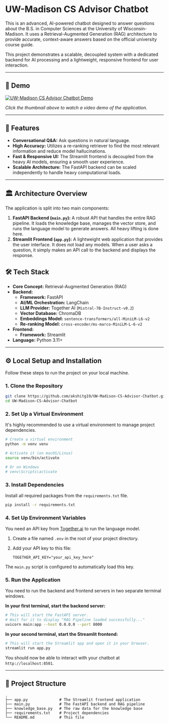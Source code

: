 # UW-Madison CS Advisor Chatbot

This is an advanced, AI-powered chatbot designed to answer questions about the B.S. in Computer Sciences at the University of Wisconsin-Madison. It uses a Retrieval-Augmented Generation (RAG) architecture to provide accurate, context-aware answers based on the official university course guide.

This project demonstrates a scalable, decoupled system with a dedicated backend for AI processing and a lightweight, responsive frontend for user interaction.

---
## 🎥 Demo

[![UW-Madison CS Advisor Chatbot Demo](https://i.imgur.com/RpzW1iD.png)](https://mediaspace.wisc.edu/media/Recording+2/1_d7l5msp4)

*Click the thumbnail above to watch a video demo of the application.*

---

## 🚀 Features

-   **Conversational Q&A:** Ask questions in natural language.
-   **High Accuracy:** Utilizes a re-ranking retriever to find the most relevant information and reduce model hallucinations.
-   **Fast & Responsive UI:** The Streamlit frontend is decoupled from the heavy AI models, ensuring a smooth user experience.
-   **Scalable Architecture:** The FastAPI backend can be scaled independently to handle heavy computational loads.

---

## 🏛️ Architecture Overview

The application is split into two main components:

1.  **FastAPI Backend (`main.py`):** A robust API that handles the entire RAG pipeline. It loads the knowledge base, manages the vector store, and runs the language model to generate answers. All heavy lifting is done here.
2.  **Streamlit Frontend (`app.py`):** A lightweight web application that provides the user interface. It does not load any models. When a user asks a question, it simply makes an API call to the backend and displays the response.

## 🛠️ Tech Stack

-   **Core Concept:** Retrieval-Augmented Generation (RAG)
-   **Backend:**
    -   **Framework:** FastAPI
    -   **AI/ML Orchestration:** LangChain
    -   **LLM Provider:** Together AI (`Mistral-7B-Instruct-v0.2`)
    -   **Vector Database:** ChromaDB
    -   **Embeddings Model:** `sentence-transformers/all-MiniLM-L6-v2`
    -   **Re-ranking Model:** `cross-encoder/ms-marco-MiniLM-L-6-v2`
-   **Frontend:**
    -   **Framework:** Streamlit
-   **Language:** Python 3.11+

---

## ⚙️ Local Setup and Installation

Follow these steps to run the project on your local machine.

### 1. Clone the Repository

```bash
git clone https://github.com/akshitg19/UW-Madison-CS-Advisor-Chatbot.git
cd UW-Madison-CS-Advisor-Chatbot
```

### 2. Set Up a Virtual Environment

It's highly recommended to use a virtual environment to manage project dependencies.

```bash
# Create a virtual environment
python -m venv venv

# Activate it (on macOS/Linux)
source venv/bin/activate

# Or on Windows
# venv\Scripts\activate
```

### 3. Install Dependencies

Install all required packages from the `requirements.txt` file.

```bash
pip install -r requirements.txt
```

### 4. Set Up Environment Variables

You need an API key from [Together.ai](https://www.together.ai/) to run the language model.

1.  Create a file named `.env` in the root of your project directory.
2.  Add your API key to this file:

    ```
    TOGETHER_API_KEY="your_api_key_here"
    ```

The `main.py` script is configured to automatically load this key.

### 5. Run the Application

You need to run the backend and frontend servers in two separate terminal windows.

**In your first terminal, start the backend server:**

```bash
# This will start the FastAPI server.
# Wait for it to display "RAG Pipeline loaded successfully..."
uvicorn main:app --host 0.0.0.0 --port 8000
```

**In your second terminal, start the Streamlit frontend:**

```bash
# This will start the Streamlit app and open it in your browser.
streamlit run app.py
```

You should now be able to interact with your chatbot at `http://localhost:8501`.

---

## 📁 Project Structure

```
.
├── app.py              # The Streamlit frontend application
├── main.py             # The FastAPI backend and RAG pipeline
├── knowledge_base.py   # The raw data for the knowledge base
├── requirements.txt    # Project dependencies
└── README.md           # This file
```
